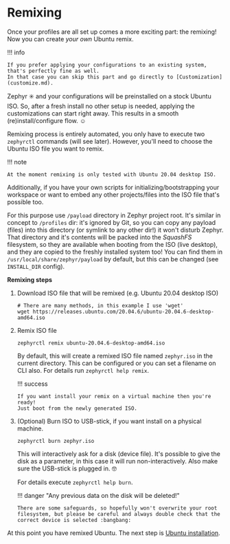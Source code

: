 # Remixing

Once your profiles are all set up comes a more exciting part: the remixing!
Now you can create _your own_ Ubuntu remix.

!!! info

    If you prefer applying your configurations to an existing system, that's perfectly fine as well.
    In that case you can skip this part and go directly to [Customization](customize.md).

Zephyr :eight_spoked_asterisk: and your configurations will be preinstalled on a stock Ubuntu ISO.
So, after a fresh install no other setup is needed, applying the customizations can start right away.
This results in a smooth (re)install/configure flow. :relaxed:

Remixing process is entirely automated, you only have to execute two `zephyrctl` commands (will see later).
However, you'll need to choose the Ubuntu ISO file you want to remix.

!!! note

    At the moment remixing is only tested with Ubuntu 20.04 desktop ISO.

Additionally, if you have your own scripts for initializing/bootstrapping your workspace or want to embed any other projects/files into the ISO file that's possible too.

For this purpose use `/payload` directory in Zephyr project root.
It's similar in concept to `/profiles` dir: it's ignored by Git, so you can copy any payload (files) into this directory (or symlink to any other dir!) it won't disturb Zephyr.
That directory and it's contents will be packed into the _SquashFS_ filesystem, so they are available when booting from the ISO (live desktop), and they are copied to the freshly installed system too!
You can find them in `/usr/local/share/zephyr/payload` by default, but this can be changed (see `INSTALL_DIR` config).

**Remixing steps**

1.  Download ISO file that will be remixed (e.g. Ubuntu 20.04 desktop ISO)
    ```
    # There are many methods, in this example I use 'wget'
    wget https://releases.ubuntu.com/20.04.6/ubuntu-20.04.6-desktop-amd64.iso
    ```
1.  Remix ISO file

    ```
    zephyrctl remix ubuntu-20.04.6-desktop-amd64.iso
    ```

    By default, this will create a remixed ISO file named `zephyr.iso` in the current directory.
    This can be configured or you can set a filename on CLI also.
    For details run `zephyrctl help remix`.

    !!! success

        If you want install your remix on a virtual machine then you're ready!
        Just boot from the newly generated ISO.

1.  (Optional) Burn ISO to USB-stick, if you want install on a physical machine.

    ```
    zephyrctl burn zephyr.iso
    ```

    This will interactively ask for a disk (device file). It's possible to give the disk as a parameter, in this case it will run non-interactively.
    Also make sure the USB-stick is plugged in. :nerd_face:

    For details execute `zephyrctl help burn`.

    !!! danger "Any previous data on the disk will be deleted!"

        There are some safeguards, so hopefully won't overwrite your root filesystem, but please be careful and always double check that the correct device is selected :bangbang:

At this point you have remixed Ubuntu. The next step is [Ubuntu installation](ubuntu.md).
